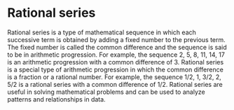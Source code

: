# Rational series

Rational series is a type of mathematical sequence in which each successive term is obtained by adding a fixed number to the previous term. The fixed number is called the common difference and the sequence is said to be in arithmetic progression. For example, the sequence 2, 5, 8, 11, 14, 17 is an arithmetic progression with a common difference of 3. Rational series is a special type of arithmetic progression in which the common difference is a fraction or a rational number. For example, the sequence 1/2, 1, 3/2, 2, 5/2 is a rational series with a common difference of 1/2. Rational series are useful in solving mathematical problems and can be used to analyze patterns and relationships in data.
